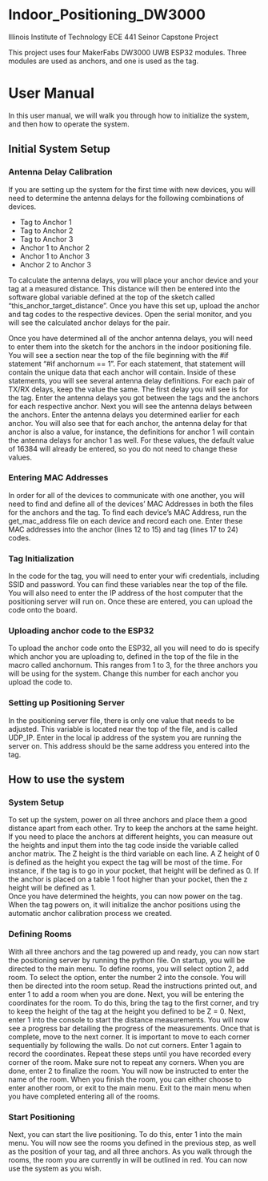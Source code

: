 # Indoor_Positioning_DW3000
Illinois Institute of Technology ECE 441 Seinor Capstone Project

This project uses four MakerFabs DW3000 UWB ESP32 modules. Three modules are used as anchors, and one is used as the tag.

# User Manual
In this user manual, we will walk you through how to initialize the system, and then how to operate the system.
## Initial System Setup
### **Antenna Delay Calibration**
If you are setting up the system for the first time with new devices, you will need to determine the antenna delays for the following combinations of devices.  
     
* Tag to Anchor 1  
* Tag to Anchor 2  
* Tag to Anchor 3  
* Anchor 1 to Anchor 2  
* Anchor 1 to Anchor 3  
* Anchor 2 to Anchor 3  
  
To calculate the antenna delays, you will place your anchor device and your tag at a measured distance. This distance will then be entered into the software global variable defined at the top of the sketch called “this_anchor_target_distance”. Once you have this set up, upload the anchor and tag codes to the respective devices. Open the serial monitor, and you will see the calculated anchor delays for the pair.    
  
Once you have determined all of the anchor antenna delays, you will need to enter them into the sketch for the anchors in the indoor positioning file. You will see a section near the top of the file beginning with the #if statement “#if anchornum == 1”. For each statement, that statement will contain the unique data that each anchor will contain. Inside of these statements, you will see several antenna delay definitions. For each pair of TX/RX delays, keep the value the same. The first delay you will see is for the tag. Enter the antenna delays you got between the tags and the anchors for each respective anchor. Next you will see the antenna delays between the anchors. Enter the antenna delays you determined earlier for each anchor. You will also see that for each anchor, the antenna delay for that anchor is also a value, for instance, the definitions for anchor 1 will contain the antenna delays for anchor 1 as well. For these values, the default value of 16384 will already be entered, so you do not need to change these values.    
### **Entering MAC Addresses**
In order for all of the devices to communicate with one another, you will need to find and define all of the devices’ MAC Addresses in both the files for the anchors and the tag. To find each device’s MAC Address, run the get_mac_address file on each device and record each one. Enter these MAC addresses into the anchor (lines 12 to 15) and tag (lines 17 to 24) codes.  
### **Tag Initialization**
In the code for the tag, you will need to enter your wifi credentials, including SSID and password. You can find these variables near the top of the file. You will also need to enter the IP address of the host computer that the positioning server will run on. Once these are entered, you can upload the code onto the board.  
### **Uploading anchor code to the ESP32**
To upload the anchor code onto the ESP32, all you will need to do is specify which anchor you are uploading to, defined in the top of the file in the macro called anchornum. This ranges from 1 to 3, for the three anchors you will be using for the system. Change this number for each anchor you upload the code to.  
### **Setting up Positioning Server**
In the positioning server file, there is only one value that needs to be adjusted. This variable is located near the top of the file, and is called UDP_IP. Enter in the local ip address of the system you are running the server on. This address should be the same address you entered into the tag.  
## How to use the system
### **System Setup**
To set up the system, power on all three anchors and place them a good distance apart from each other. Try to keep the anchors at the same height. If you need to place the anchors at different heights, you can measure out the heights and input them into the tag code inside the variable called anchor matrix. The Z height is the third variable on each line. A Z height of 0 is defined as the height you expect the tag will be most of the time. For instance, if the tag is to go in your pocket, that height will be defined as 0. If the anchor is placed on a table 1 foot higher than your pocket, then the z height will be defined as 1.    
Once you have determined the heights, you can now power on the tag. When the tag powers on, it will initialize the anchor positions using the automatic anchor calibration process we created.     
### **Defining Rooms**
With all three anchors and the tag powered up and ready, you can now start the positioning server by running the python file. On startup, you will be directed to the main menu. To define rooms, you will select option 2, add room. To select the option, enter the number 2 into the console. You will then be directed into the room setup. Read the instructions printed out, and enter 1 to add a room when you are done. Next, you will be entering the coordinates for the room. To do this, bring the tag to the first corner, and try to keep the height of the tag at the height you defined to be Z = 0. Next, enter 1 into the console to start the distance measurements. You will now see a progress bar detailing the progress of the measurements. Once that is complete, move to the next corner. It is important to move to each corner sequentially by following the walls. Do not cut corners. Enter 1 again to record the coordinates. Repeat these steps until you have recorded every corner of the room. Make sure not to repeat any corners. When you are done, enter 2 to finalize the room. You will now be instructed to enter the name of the room. When you finish the room, you can either choose to enter another room, or exit to the main menu. Exit to the main menu when you have completed entering all of the rooms.  
### **Start Positioning**
Next, you can start the live positioning. To do this, enter 1 into the main menu. You will now see the rooms you defined in the previous step, as well as the position of your tag, and all three anchors. As you walk through the rooms, the room you are currently in will be outlined in red. You can now use the system as you wish.  
